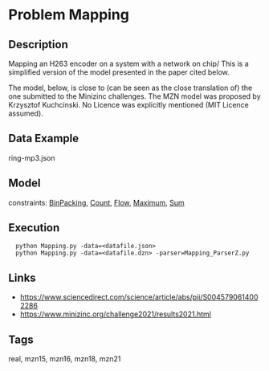 # Problem Mapping
## Description
Mapping an H263 encoder on a system with a network on chip/
This is a simplified version of the model presented in the paper cited below.

The model, below, is close to (can be seen as the close translation of) the one submitted to the Minizinc challenges.
The MZN model was proposed by Krzysztof Kuchcinski.
No Licence was explicitly mentioned (MIT Licence assumed).

## Data Example
  ring-mp3.json

## Model
  constraints: [BinPacking](http://pycsp.org/documentation/constraints/BinPacking), [Count](http://pycsp.org/documentation/constraints/Count), [Flow](http://pycsp.org/documentation/constraints/Flow), [Maximum](http://pycsp.org/documentation/constraints/Maximum), [Sum](http://pycsp.org/documentation/constraints/Sum)

## Execution
```
  python Mapping.py -data=<datafile.json>
  python Mapping.py -data=<datafile.dzn> -parser=Mapping_ParserZ.py
```

## Links
  - https://www.sciencedirect.com/science/article/abs/pii/S0045790614002286
  - https://www.minizinc.org/challenge2021/results2021.html

## Tags
  real, mzn15, mzn16, mzn18, mzn21
